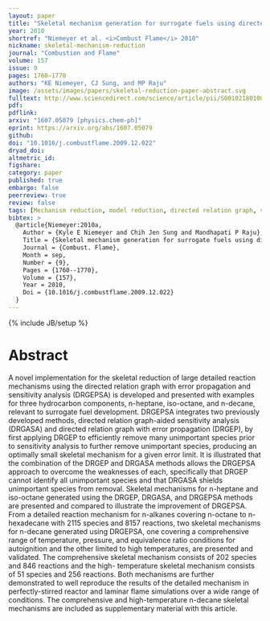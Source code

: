 ```yaml
---
layout: paper
title: "Skeletal mechanism generation for surrogate fuels using directed relation graph with error propagation and sensitivity analysis"
year: 2010
shortref: "Niemeyer et al. <i>Combust Flame</i> 2010"
nickname: skeletal-mechanism-reduction
journal: "Combustion and Flame"
volume: 157
issue: 9
pages: 1760–1770
authors: "KE Niemeyer, CJ Sung, and MP Raju"
image: /assets/images/papers/skeletal-reduction-paper-abstract.svg
fulltext: http://www.sciencedirect.com/science/article/pii/S0010218010000039?via%3Dihub
pdf:
pdflink:
arxiv: "1607.05079 [physics.chem-ph]"
eprint: https://arxiv.org/abs/1607.05079
github:
doi: "10.1016/j.combustflame.2009.12.022"
dryad_doi:
altmetric_id:
figshare:
category: paper
published: true
embargo: false
peerreview: true
review: false
tags: [Mechanism reduction, model reduction, directed relation graph, skeletal mechanism, surrogate fuels, n-heptane, iso-octane, n-decane]
bibtex: >
  @article{Niemeyer:2010a,
    Author = {Kyle E Niemeyer and Chih Jen Sung and Mandhapati P Raju},
    Title = {Skeletal mechanism generation for surrogate fuels using directed relation graph with error propagation and sensitivity analysis},
    Journal = {Combust. Flame},
    Month = sep,
    Number = {9},
    Pages = {1760--1770},
    Volume = {157},
    Year = 2010,
    Doi = {10.1016/j.combustflame.2009.12.022}
  }
---
```

{% include JB/setup %}

# Abstract

A novel implementation for the skeletal reduction of large detailed reaction mechanisms using the directed relation graph with error propagation and sensitivity analysis (DRGEPSA) is developed and presented with examples for three hydrocarbon components, n-heptane, iso-octane, and n-decane, relevant to surrogate fuel development. DRGEPSA integrates two previously developed methods, directed relation graph-aided sensitivity analysis (DRGASA) and directed relation graph with error propagation (DRGEP), by first applying DRGEP to efficiently remove many unimportant species prior to sensitivity analysis to further remove unimportant species, producing an optimally small skeletal mechanism for a given error limit. It is illustrated that the combination of the DRGEP and DRGASA methods allows the DRGEPSA approach to overcome the weaknesses of each, specifically that DRGEP cannot identify all unimportant species and that DRGASA shields unimportant species from removal. Skeletal mechanisms for n-heptane and iso-octane generated using the DRGEP, DRGASA, and DRGEPSA methods are presented and compared to illustrate the improvement of DRGEPSA. From a detailed reaction mechanism for n-alkanes covering n-octane to n-hexadecane with 2115 species and 8157 reactions, two skeletal mechanisms for n-decane generated using DRGEPSA, one covering a comprehensive range of temperature, pressure, and equivalence ratio conditions for autoignition and the other limited to high temperatures, are presented and validated. The comprehensive skeletal mechanism consists of 202 species and 846 reactions and the high- temperature skeletal mechanism consists of 51 species and 256 reactions. Both mechanisms are further demonstrated to well reproduce the results of the detailed mechanism in perfectly-stirred reactor and laminar flame simulations over a wide range of conditions. The comprehensive and high-temperature n-decane skeletal mechanisms are included as supplementary material with this article.
